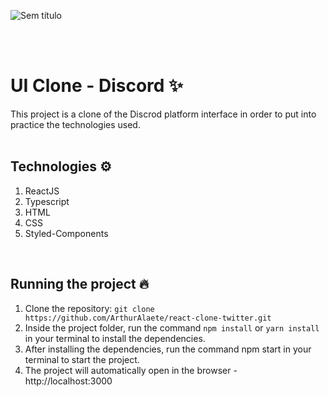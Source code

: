 ![Sem título](https://user-images.githubusercontent.com/54222632/141115880-88ff0f36-5258-4ece-8896-1a865596e9b1.png)

<br>
<br>

# UI Clone - Discord ✨

This project is a clone of the Discrod platform interface in order to put into practice the technologies used.
<br>
<br>

## Technologies ⚙️

1. ReactJS
2. Typescript
3. HTML 
4. CSS
5. Styled-Components
<br>

## Running the project 🔥 

1. Clone the repository: `git clone https://github.com/ArthurAlaete/react-clone-twitter.git`
2. Inside the project folder, run the command `npm install` or `yarn install` in your terminal to install the dependencies.
3. After installing the dependencies, run the command npm start in your terminal to start the project.
4. The project will automatically open in the browser - http://localhost:3000
<br>
<br>
